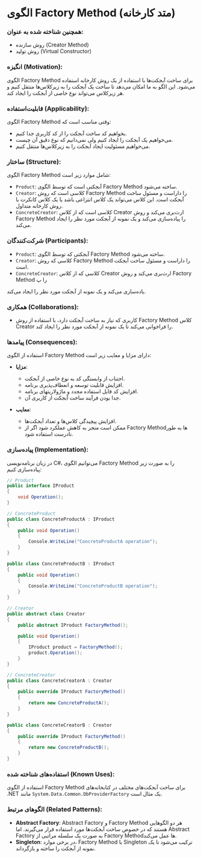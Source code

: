 # الگوی Factory Method (متد کارخانه)

### همچنین شناخته شده به عنوان:
- روش سازنده (Creator Method)
- روش تولید (Virtual Constructor)

### انگیزه (Motivation):
الگوی Factory Method برای ساخت آبجکت‌ها با استفاده از یک روش کارخانه استفاده می‌شود. این الگو به ما امکان می‌دهد تا ساخت یک آبجکت را به زیرکلاس‌ها منتقل کنیم و هر زیرکلاس می‌تواند نوع خاصی از آبجکت را ایجاد کند.

### قابلیت‌استفاده (Applicability):
الگوی Factory Method وقتی مناسب است که:
- بخواهیم کد ساخت آبجکت را از کد کاربری جدا کنیم.
- می‌خواهیم یک آبجکت را ایجاد کنیم ولی نمی‌دانیم که نوع دقیق آن چیست.
- می‌خواهیم مسئولیت ایجاد آبجکت را به زیرکلاس‌ها منتقل کنیم.

### ساختار (Structure):
الگوی Factory Method شامل موارد زیر است:
- `Product`: آبجکتی است که توسط الگوی Factory Method ساخته می‌شود.
- `Creator`: کلاسی است که روش Factory Method را داراست و مسئول ساخت آبجکت است. این کلاس می‌تواند یک کلاس انتزاعی باشد یا یک کلاس کانکرت با روش کارخانه متداول.
- `ConcreteCreator`: کلاسی است که از کلاس Creator ارث‌بری می‌کند و روش Factory Method را پیاده‌سازی می‌کند و یک نمونه از آبجکت مورد نظر را ایجاد می‌کند.

### شرکت‌کنندگان (Participants):
- `Product`: آبجکتی که توسط الگوی Factory Method ساخته می‌شود.
- `Creator`: کلاسی که روش Factory Method را داراست و مسئول ساخت آبجکت است.
- `ConcreteCreator`: کلاسی که از کلاس Creator ارث‌بری می‌کند و روش Factory Method را پ

یاده‌سازی می‌کند و یک نمونه از آبجکت مورد نظر را ایجاد می‌کند.

### همکاری (Collaborations):
- کاربری که نیاز به ساخت آبجکت دارد، با استفاده از روش Factory Method کلاس Creator را فراخوانی می‌کند تا یک نمونه از آبجکت مورد نظر را ایجاد کند.

### پیامدها (Consequences):
استفاده از الگوی Factory Method دارای مزایا و معایب زیر است:
- **مزایا**:
    - اجتناب از وابستگی کد به نوع خاصی از آبجکت.
    - افزایش قابلیت توسعه و انعطاف‌پذیری برنامه.
    - افزایش کد قابل استفاده مجدد و ماژولاریتهای برنامه.
    - جدا بودن فرآیند ساخت آبجکت از کاربری آن.

- **معایب**:
    - افزایش پیچیدگی کلاس‌ها و تعداد آبجکت‌ها.
    - ممکن است منجر به کاهش عملکرد شود اگر از Factory Method‌ها به طور نادرست استفاده شود.

### پیاده‌سازی (Implementation):
در زبان برنامه‌نویسی C#، می‌توانیم الگوی Factory Method را به صورت زیر پیاده‌سازی کنیم:

```csharp
// Product
public interface IProduct
{
    void Operation();
}

// ConcreteProduct
public class ConcreteProductA : IProduct
{
    public void Operation()
    {
        Console.WriteLine("ConcreteProductA operation");
    }
}

public class ConcreteProductB : IProduct
{
    public void Operation()
    {
        Console.WriteLine("ConcreteProductB operation");
    }
}

// Creator
public abstract class Creator
{
    public abstract IProduct FactoryMethod();

    public void Operation()
    {
        IProduct product = FactoryMethod();
        product.Operation();
    }
}

// ConcreteCreator
public class ConcreteCreatorA : Creator
{
    public override IProduct FactoryMethod()
    {
        return new ConcreteProductA();
    }
}

public class ConcreteCreatorB : Creator
{
    public override IProduct FactoryMethod()
    {
        return new ConcreteProductB();
    }
}
```

### استفاده‌های شناخته شده (Known Uses):
استفاده از الگوی Factory Method برای ساخت آبجکت‌های مختلف در کتابخانه‌های .NET مانند `System.Data.Common.DbProviderFactory` یک مثال است.



### الگوهای مرتبط (Related Patterns):
- **Abstract Factory**: Abstract Factory و Factory Method هر دو الگوهایی هستند که در خصوص ساخت آبجکت‌ها مورد استفاده قرار می‌گیرند. اما Abstract Factory به صورت یک سلسله مراتبی از Factory Method‌ها عمل می‌کند.
- **Singleton**: در برخی موارد، Factory Method با Singleton ترکیب می‌شود تا یک نمونه از آبجکت را ساخته و بازگرداند.